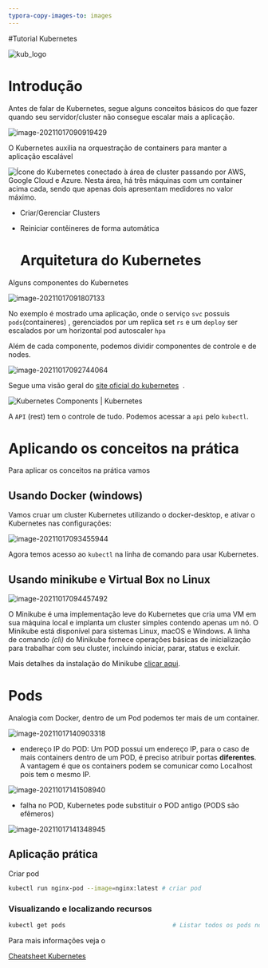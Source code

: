 ```yaml
---
typora-copy-images-to: images
---
```


#Tutorial Kubernetes



![kub_logo](images/kub_logo.png)

# Introdução

Antes de falar de Kubernetes, segue alguns conceitos básicos do que fazer quando seu servidor/cluster não consegue escalar mais a aplicação.



![image-20211017090919429](images/image-20211017090919429.png)

O Kubernetes auxilia na orquestração de containers para manter a aplicação escalável



![Ícone do Kubernetes conectado à área de cluster passando por AWS, Google Cloud e Azure. Nesta área, há três máquinas com um container acima cada, sendo que apenas dois apresentam medidores no valor máximo.](images/aula1_video2_imagem5.PNG)



- Criar/Gerenciar Clusters

- Reiniciar contêineres de forma automática

  

  # Arquitetura do Kubernetes

Alguns componentes do Kubernetes

![image-20211017091807133](images/image-20211017091807133.png)

No exemplo é mostrado uma aplicação,  onde o serviço `svc` possuis `pods`(containeres) , gerenciados por um replica set `rs`  e um `deploy` ser escalados por um horizontal pod autoscaler `hpa`

Além de cada componente, podemos dividir componentes de controle e de nodes.



![image-20211017092744064](images/image-20211017092744064.png)

Segue uma visão geral do [site  oficial do kubernetes](https://kubernetes.io/docs/concepts/overview/components/)  .

![Kubernetes Components | Kubernetes](images/components-of-kubernetes.svg)

A `API` (rest) tem o controle de tudo. Podemos acessar a `api` pelo `kubectl`.



# Aplicando os conceitos na prática

Para aplicar os conceitos na prática vamos 

## Usando Docker (windows)

Vamos cruar um cluster Kubernetes utilizando o docker-desktop, e ativar o Kubernetes nas configurações:

![image-20211017093455944](images/image-20211017093455944.png)

Agora temos acesso ao `kubectl` na linha de comando para usar Kubernetes.

## Usando minikube e Virtual Box no Linux

![image-20211017094457492](images/image-20211017094457492.png)

O Minikube é uma implementação leve do Kubernetes que cria uma VM em sua máquina local e implanta um cluster simples contendo apenas um nó. O Minikube está disponível para sistemas Linux, macOS e Windows. A linha de comando *(cli)* do Minikube fornece operações básicas de inicialização para trabalhar com seu cluster, incluindo iniciar, parar, status e excluir. 

Mais detalhes da instalação do Minikube [clicar aqui](https://minikube.sigs.k8s.io/docs/start/). 

# Pods



Analogia com Docker, dentro de um Pod podemos ter mais de um container.

![image-20211017140903318](images/image-20211017140903318.png)



- endereço IP do POD: Um POD possui um endereço IP, para o caso de mais containers dentro de um POD, é preciso atribuir portas **diferentes**. A vantagem é que os containers podem se comunicar como Localhost pois tem o mesmo IP.

  

![image-20211017141508940](images/image-20211017141508940.png)





- falha no POD, Kubernetes pode substituir o POD antigo (PODS são efêmeros)

![image-20211017141348945](images/image-20211017141348945.png)

## Aplicação prática

Criar pod

```bash
kubectl run nginx-pod --image=nginx:latest # criar pod
```



### Visualizando e localizando recursos

```bash
kubectl get pods                              # Listar todos os pods no namespace
```



Para mais informações veja o 

[Cheatsheet Kubernetes](https://kubernetes.io/pt-br/docs/reference/kubectl/cheatsheet/)



